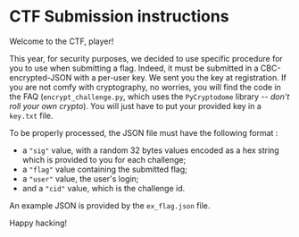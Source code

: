 # CTF Submission instructions

Welcome to the CTF, player!

This year, for security purposes, we decided to use specific procedure for you to use when submitting a flag.
Indeed, it must be submitted in a CBC-encrypted-JSON with a per-user key. We sent you the key at registration.
If you are not comfy with cryptography, no worries, you will find the code in the FAQ (`encrypt_challenge.py`, which uses the `PyCryptodome` library -- *don't roll your own crypto*).
You will just have to put your provided key in a `key.txt` file.

To be properly processed, the JSON file must have the following format :
- a `"sig"` value, with a random 32 bytes values encoded as a hex string which is provided to you for each challenge;
- a `"flag"` value containing the submitted flag;
- a `"user"` value, the user's login;
- and a `"cid"` value, which is the challenge id.

An example JSON is provided by the `ex_flag.json` file.

Happy hacking!
